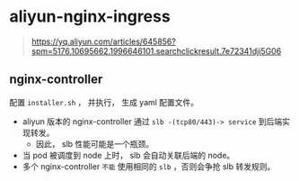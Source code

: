# aliyun-nginx-ingress

> https://yq.aliyun.com/articles/645856?spm=5176.10695662.1996646101.searchclickresult.7e72341dji5G06


## nginx-controller

配置 `installer.sh` ， 并执行， 生成 yaml 配置文件。

+ aliyun 版本的 nginx-controller 通过 `slb -(tcp80/443)-> service` 到后端实现转发。
  + 因此， slb 性能可能是一个瓶颈。
+ 当 pod 被调度到 node 上时， slb 会自动关联后端的 node。
+ 多个 nginx-controller `不能` 使用相同的 `slb` ，否则会争抢 slb 转发规则。